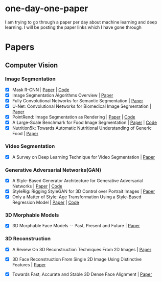 # one-day-one-paper
I am trying to go through a paper per day about machine learning and deep learning. I will be posting the paper links which I have gone through

# Papers

## Computer Vision

### Image Segmentation
- [x] Mask R-CNN | [Paper](https://arxiv.org/pdf/1703.06870.pdf "Paper title") | [Code](https://github.com/facebookresearch/maskrcnn-benchmark "Code title")
- [x] Image Segmentation Algorithms Overview | [Paper](https://arxiv.org/ftp/arxiv/papers/1707/1707.02051.pdf "Paper title")
- [x] Fully Convolutional Networks for Semantic Segmentation | [Paper](https://arxiv.org/pdf/1411.4038v2.pdf "Paper title")
- [x] U-Net: Convolutional Networks for Biomedical Image Segmentation | [Paper](https://arxiv.org/pdf/1505.04597.pdf "Paper title")
- [x] PointRend: Image Segmentation as Rendering | [Paper](https://arxiv.org/pdf/1912.08193v2.pdf "Paper title") | [Code](https://github.com/facebookresearch/detectron2/tree/main/projects/PointRend "Code title")
- [x] A Large-Scale Benchmark for Food Image Segmentation | [Paper](https://arxiv.org/pdf/2105.05409v1.pdf "Paper title") | [Code](https://github.com/PaddlePaddle/PaddleSeg "Code Title")
- [x] Nutrition5k: Towards Automatic Nutritional Understanding of Generic Food | [Paper](https://arxiv.org/pdf/2103.03375.pdf "Paper title")

### Video Segmentation
- [x] A Survey on Deep Learning Technique for Video Segmentation | [Paper](https://arxiv.org/pdf/2107.01153.pdf "Paper title")

### Generative Adversarial Networks(GAN)
- [x] A Style-Based Generator Architecture for Generative Adversarial Networks | [Paper](https://arxiv.org/pdf/1812.04948.pdf "Paper title") | [Code](https://github.com/NVlabs/stylegan "Code title")
- [x] StyleRig: Rigging StyleGAN for 3D Control over Portrait Images | [Paper](https://arxiv.org/pdf/2004.00121.pdf "Paper title")
- [x] Only a Matter of Style: Age Transformation Using a Style-Based Regression Model | [Paper](https://arxiv.org/pdf/2102.02754.pdf "Paper title") | [Code](https://yuval-alaluf.github.io/SAM/ "Code title")

### 3D Morphable Models
- [x] 3D Morphable Face Models -- Past, Present and Future | [Paper](https://arxiv.org/pdf/1909.01815.pdf "Paper title")

### 3D Reconstruction
- [x] A Review On 3D Reconstruction Techniques From 2D Images | [Paper](https://link.springer.com/chapter/10.1007/978-3-030-37629-1_37 "Paper title")
- [x] 3D Face Reconstruction From Single 2D Image Using Distinctive Features | [Paper](https://ieeexplore.ieee.org/stamp/stamp.jsp?tp=&arnumber=9210569 "Paper title")
- [x] Towards Fast, Accurate and Stable 3D Dense Face Alignment | [Paper](https://guojianzhu.com/assets/pdfs/3162.pdf "Paper title")

 